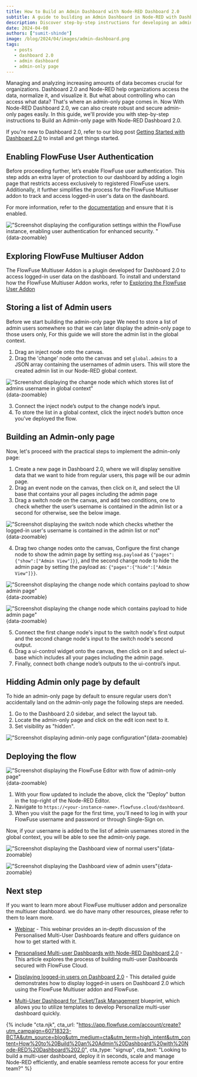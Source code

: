 ```yaml
---
title: How to Build an Admin Dashboard with Node-RED Dashboard 2.0
subtitle: A guide to building an Admin Dashboard in Node-RED with Dashboard 2.0
description: Discover step-by-step instructions for developing an admin-only page in Node-RED Dashboard 2.0 using the FlowFuse Multiuser addon. Additionally, learn how to secure Dashboard 2.0 and explore the features of the FlowFuse multiuser addon.
date: 2024-04-08
authors: ["sumit-shinde"]
image: /blog/2024/04/images/admin-dashboard.png
tags:
   - posts
   - dashboard 2.0
   - admin dashboard
   - admin-only page
---
```


Managing and analyzing increasing amounts of data becomes crucial for organizations. Dashboard 2.0 and Node-RED help organizations access the data, normalize it, and visualize it. But what about controlling who can access what data? That's where an admin-only page comes in. Now With Node-RED Dashboard 2.0, we can also create robust and secure admin-only pages easily. In this guide, we'll provide you with step-by-step instructions to Build an Admin-only page with Node-RED Dashboard 2.0.

<!--more-->

If you're new to Dashboard 2.0, refer to our blog post [Getting Started with Dashboard 2.0](/blog/2024/03/dashboard-getting-started/) to install and get things started.

## Enabling FlowFuse User Authentication

Before proceeding further, let’s enable FlowFuse user authentication. This step adds an extra layer of protection to our dashboard by adding a login page that restricts access exclusively to registered FlowFuse users. Additionally, it further simplifies the process for the FlowFuse Multiuser addon to track and access logged-in user's data on the dashboard.

For more information, refer to the [documentation](/docs/user/instance-settings/#flowfuse-user-authentication) and ensure that it is enabled.

!["Screenshot displaying the configuration settings within the FlowFuse instance, enabling user authentication for enhanced security.
"](./images/building-admin-panel-node-red-dashboard-2-flowfuse-instance-setting.png "Screenshot displaying the configuration settings within the FlowFuse instance, enabling user authentication for enhanced security.
"){data-zoomable}

## Exploring FlowFuse Multiuser Addon 

The FlowFuse Multiuser Addon is a plugin developed for Dashboard 2.0 to access logged-in user data on the dashboard. To install and understand how the FlowFuse Multiuser Addon works, refer to [Exploring the FlowFuse User Addon ](/blog/2024/04/displaying-logged-in-users-on-dashboard/#enabling-flowfuse-user-authentication)

## Storing a list of Admin users

Before we start building the admin-only page We need to store a list of admin users somewhere so that we can later display the admin-only page to those users only, For this guide we will store the admin list in the global context.

1. Drag an inject node onto the canvas.
2. Drag the 'change' node onto the canvas and set `global.admins` to a JSON array containing the usernames of admin users. This will store the created admin list in our Node-RED global context.

!["Screenshot displaying the change node which which stores list of admins username in global context"](./images/building-admin-panel-node-red-dashboard-2-change-node-for-storing-adminlist-to-global-contenxt.png "Screenshot displaying the change node which which stores list of admins username in global context"){data-zoomable}

3. Connect the inject node’s output to the change node’s input.
4. To store the list in a global context, click the inject node’s button once you've deployed the flow.

## Building an Admin-only page

Now, let's proceed with the practical steps to implement the admin-only page:

1. Create a new page in Dashboard 2.0, where we will display sensitive data that we want to hide from regular users, this page will be our admin page.
2. Drag an event node on the canvas, then click on it, and select the UI base that contains your all pages including the admin page 
3. Drag a switch node on the canvas, and add two conditions, one to check whether the user’s username is contained in the admin list or a second for otherwise, see the below image.

!["Screenshot displaying the switch node which checks whether the logged-in user's username is contained in the admin list or not"](./images/building-admin-panel-node-red-dashboard-2-switch-node-checking-page-viewer-isadmin.png "Screenshot displaying the switch node which checks whether the logged-in user's username is contained in the admin list or not"){data-zoomable}

4. Drag two change nodes onto the canvas, Configure the first change node to show the admin page by setting `msg.payload` as `{"pages":{"show":["Admin View"]}}`, and the second change node to hide the admin page by setting the payload as: `{"pages":{"hide":["Admin View"]}}`.

!["Screenshot displaying the change node which contains payload to show admin page"](./images/building-admin-panel-node-red-dashboard-2-change-node-for-showing-page.png "Screenshot displaying the change node which contains payload to show admin page"){data-zoomable}

!["Screenshot displaying the change node which contains payload to hide admin page"](./images/building-admin-panel-node-red-dashboard-2-change-node-for-hidding-page.png "Screenshot displaying the change node which contains payload to display admin page"){data-zoomable}

5. Connect the first change node's input to the switch node's first output and the second change node's input to the switch node's second output.
6. Drag a ui-control widget onto the canvas, then click on it and select ui-base which includes all your pages including the admin page. 
7. Finally, connect both change node’s outputs to the ui-control’s input.

## Hidding Admin only page by default 

To hide an admin-only page by default to ensure regular users don't accidentally land on the admin-only page the following steps are needed.

1. Go to the Dashboard 2.0 sidebar, and select the layout tab.
2. Locate the admin-only page and click on the edit icon next to it.
3. Set visibility as "hidden".

!["Screenshot displaying admin-only page configuration"](./images/building-admin-panel-node-red-dashboard-2-admin-only-page-configuration.png "Screenshot displaying admin-only page configuration"){data-zoomable}

## Deploying the flow

!["Screenshot displaying the FlowFuse Editor with flow of admin-only page"](./images/building-admin-panel-node-red-dashboard-2-flowfuse-editior.png "Screenshot displaying the FlowFuse Editor with flow of admin-only page"){data-zoomable}

1. With your flow updated to include the above, click the "Deploy" button in the top-right of the Node-RED Editor.
2. Navigate to `https://<your-instance-name>.flowfuse.cloud/dashboard`.
3. When you visit the page for the first time, you'll need to log in with your FlowFuse username and password or through Single-Sign on.

Now, if your username is added to the list of admin usernames stored in the global context, you will be able to see the admin-only page.

!["Screenshot displaying the Dashboard view of normal users"](./images/building-admin-panel-node-red-dashboard-2-dashboard-view-for-normal-users.png "Screenshot displaying the Dashboard view of normal users"){data-zoomable}

!["Screenshot displaying the Dashboard view of admin users"](./images/building-admin-panel-node-red-dashboard-2-dashboard-view-for-admin-users.png "Screenshot displaying the Dashboard view of admin users"){data-zoomable}

## Next step

If you want to learn more about FlowFuse multiuser addon and personalize the multiuser dashboard. we do have many other resources, please refer to them to learn more.

- [Webinar](/webinars/2024/node-red-dashboard-multi-user/) - This webinar provides an in-depth discussion of the Personalised Multi-User Dashboards feature and offers guidance on how to get started with it.
- [Personalised Multi-user Dashboards with Node-RED Dashboard 2.0](/blog/2024/01/dashboard-2-multi-user/) - This article explores the process of building multi-user Dashboards secured with FlowFuse Cloud.
- [Displaying logged-in users on Dashboard 2.0](/blog/2024/04/displaying-logged-in-users-on-dashboard/) - This detailed guide demonstrates how to display logged-in users on Dashboard 2.0 which using the FlowFuse Multiuser addon and FlowFuse.

- [Multi-User Dashboard for Ticket/Task Management](/blueprints/flowfuse-dashboard/multi-user-dashboard/) blueprint, which allows you to utilize templates to develop Personalize multi-user dashboard quickly.

{% include "cta.njk", cta_url: "https://app.flowfuse.com/account/create?utm_campaign=60718323-BCTA&utm_source=blog&utm_medium=cta&utm_term=high_intent&utm_content=How%20to%20Build%20an%20Admin%20Dashboard%20with%20Node-RED%20Dashboard%202.0", cta_type: "signup", cta_text: "Looking to build a multi-user dashboard, deploy it in seconds, scale and manage Node-RED efficiently, and enable seamless remote access for your entire team?" %}
